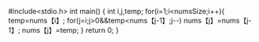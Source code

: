 #include<stdio.h>
int main()
{
int i,j,temp;
    for(i=1;i<numsSize;i++){
        temp=nums【i】;
        for(j=i;j>0&&temp<nums【j-1】;j--)
            nums【j】=nums【j-1】;
        nums【j】=temp;
    }
    return 0;
    }
